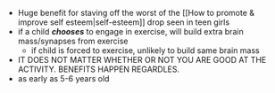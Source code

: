 - Huge benefit for staving off the worst of the [[How to promote & improve self esteem|self-esteem]] drop seen in teen girls
- if a child ***chooses*** to engage in exercise, will build extra brain mass/synapses from exercise
	- if child is forced to exercise, unlikely to build same brain mass
- IT DOES NOT MATTER WHETHER OR NOT YOU ARE GOOD AT THE ACTIVITY. BENEFITS HAPPEN REGARDLES.
- as early as 5-6 years old